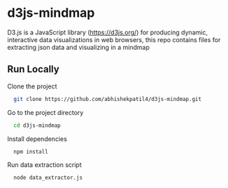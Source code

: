 # d3js-mindmap
D3.js is a JavaScript library (https://d3js.org/) for producing dynamic, interactive data visualizations in web browsers, this repo contains files for extracting json data and visualizing in a mindmap

## Run Locally

Clone the project

```bash
  git clone https://github.com/abhishekpatil4/d3js-mindmap.git
```

Go to the project directory

```bash
  cd d3js-mindmap
```
Install dependencies

```bash
  npm install
```
Run data extraction script

```bash
  node data_extractor.js
```
